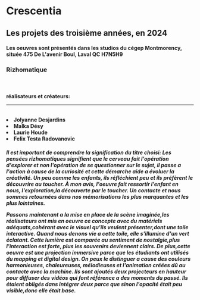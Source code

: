 <h1>Crescentia</h1>

<h2>Les projets des troisième années, en 2024</h2>

<h4>Les oeuvres sont présentés dans les studios du cégep Montmorency, située 475 De L'avenir Boul, Laval QC H7N5H9</h4>

<h3>Rizhomatique</h3>
<br>
<h4>
  réalisateurs et créateurs:
  <hr>
  <br>
  <li>Jolyanne Desjardins</li>
  <li>MaÏka Désy</li>
  <li>Laurie Houde</li>
  <li>Felix Testa Radovanovic</li>

</h4>

<h5>
  Il est important de comprendre la signification du titre choisi:
  Les pensées rizhomatiques signifient que le cerveau fait l'opération d'explorer et non l'opération de se questionner sur le sujet,
  il passe a l'action à cause de la curiosité et cette démarche aide a évoluer la créativité.
  Un peu comme les enfants, ils réfléchient peu et ils préfèrent le découvrire au toucher.
  À mon avis, l'oeuvre fait ressortir l'enfant en nous, l'exploration,la découverte par le toucher.
  Un contacte et nous sommes retournées dans nos mémorisations les plus marquantes et les plus lointaines.
  
  Passons maintenant a la mise en place de la scène imaginée,les réalisateurs ont mis en oeuvre ce concepte avec du matériels adéquats,cohérant avec le visuel qu'ils veulent présenter,dont une toile interactive.
  Quand nous denons vie a cette toile, elle s'illumine d'un vert éclatant. Cette lumière est comparée au sentiment de nostalgie,plus l'interaction est forte, plus les souvenirs deviennent clairs.
  De plus,cette oeuvre est une projection immersive parce que les étudiants ont utilisés du mapping et digital design.
  On peux le distinguer a cause des couleurs harmonieuses, chaleureuses, mélodieuses et l'animation créées dû au contacte avec la machine.
  Ils sont ajoutés deux projecteurs en hauteur pour diffuser des vidéos qui font référence a des moments du passé.
  Ils étaient obligés dans intégrer deux parce que sinon l'opacité était peu visible,donc elle était base.
  

</h5>

